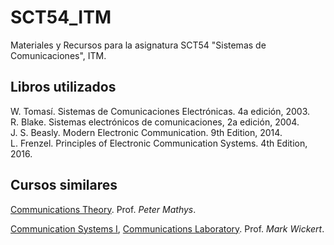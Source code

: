 # SCT54_ITM
Materiales y Recursos para la asignatura SCT54 "Sistemas de Comunicaciones", ITM.

## Libros utilizados
W. Tomasí. Sistemas de Comunicaciones Electrónicas. 4a edición, 2003.<br>
R. Blake. Sistemas electrónicos de comunicaciones, 2a edición, 2004. <br>
J. S. Beasly. Modern Electronic Communication. 9th Edition, 2014. <br>
L. Frenzel. Principles of Electronic Communication Systems. 4th Edition, 2016.


## Cursos similares

[Communications Theory](http://ecee.colorado.edu/~mathys/ecen4242/descr.html). 
Prof. *Peter Mathys*. <br>

[Communication Systems I](http://www.eas.uccs.edu/~mwickert/ece5625/), [Communications Laboratory](http://www.eas.uccs.edu/~mwickert/ece4670/). 
Prof. *Mark Wickert*.
